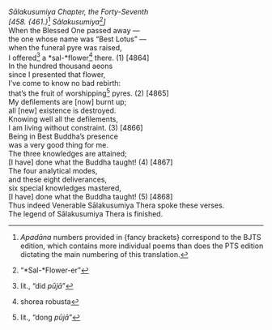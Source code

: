 *Sālakusumiya Chapter, the Forty-Seventh*  
*\[458. {461.}*[^1] *Sālakusumiya*[^2]*\]*  
When the Blessed One passed away —  
the one whose name was “Best Lotus” —  
when the funeral pyre was raised,  
I offered[^3] a *sal-*flower[^4] there. (1) \[4864\]  
In the hundred thousand aeons  
since I presented that flower,  
I’ve come to know no bad rebirth:  
that’s the fruit of worshipping[^5] pyres. (2) \[4865\]  
My defilements are \[now\] burnt up;  
all \[new\] existence is destroyed.  
Knowing well all the defilements,  
I am living without constraint. (3) \[4866\]  
Being in Best Buddha’s presence  
was a very good thing for me.  
The three knowledges are attained;  
\[I have\] done what the Buddha taught! (4) \[4867\]  
The four analytical modes,  
and these eight deliverances,  
six special knowledges mastered,  
\[I have\] done what the Buddha taught! (5) \[4868\]  
Thus indeed Venerable Sālakusumiya Thera spoke these verses.  
The legend of Sālakusumiya Thera is finished.  
[^1]: *Apadāna* numbers provided in {fancy brackets} correspond to the
    BJTS edition, which contains more individual poems than does the PTS
    edition dictating the main numbering of this translation.  
[^2]: “*Sal-*Flower-er”  
[^3]: lit., “did *pūjā*”  
[^4]: shorea robusta  
[^5]: lit., “dong *pūjā*”
